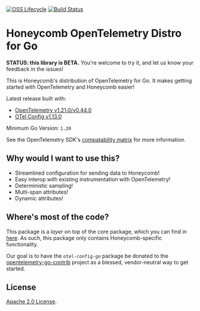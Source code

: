 [![OSS Lifecycle](https://img.shields.io/osslifecycle/honeycombio/honeycomb-opentelemetry-go)](https://github.com/honeycombio/home/blob/main/honeycomb-oss-lifecycle-and-practices.md)
[![Build Status](https://circleci.com/gh/honeycombio/honeycomb-opentelemetry-go.svg?style=shield)](https://circleci.com/gh/honeycombio/honeycomb-opentelemetry-go)

# Honeycomb OpenTelemetry Distro for Go

**STATUS: this library is BETA.**
You're welcome to try it, and let us know your feedback in the issues!

This is Honeycomb's distribution of OpenTelemetry for Go.
It makes getting started with OpenTelemetry and Honeycomb easier!

Latest release built with:

- [OpenTelemetry v1.21.0/v0.44.0](https://github.com/open-telemetry/opentelemetry-go/releases/tag/v1.21.0)
- [OTel Config v1.13.0](https://github.com/honeycombio/otel-config-go/releases/tag/v1.13.0)

Minimum Go Version: `1.20`

See the OpenTelemetry SDK's [compatability matrix](https://github.com/open-telemetry/opentelemetry-go#compatibility) for more information.

## Why would I want to use this?

- Streamlined configuration for sending data to Honeycomb!
- Easy interop with existing instrumentation with OpenTelemetry!
- Deterministic sampling!
- Multi-span attributes!
- Dynamic attributes!

## Where's most of the code?

This package is a _layer_ on top of the core package, which you can find in [here](https://github.com/honeycombio/otel-config-go). As such, this package only contains Honeycomb-specific functionality.

Our goal is to have the `otel-config-go` package be donated to the [opentelemetry-go-contrib](https://github.com/open-telemetry/opentelemetry-go-contrib) project as a blessed, vendor-neutral way to get started.

## License

[Apache 2.0 License](./LICENSE).
